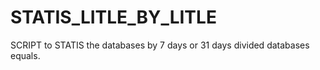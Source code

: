 # STATIS_LITLE_BY_LITLE
 SCRIPT to STATIS the databases by 7 days or 31 days divided databases equals.
